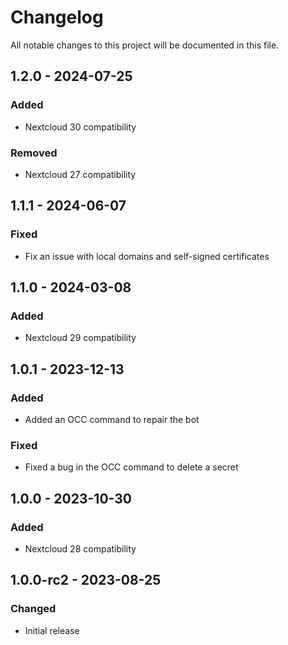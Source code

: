 # Changelog
All notable changes to this project will be documented in this file.

## 1.2.0 - 2024-07-25
### Added
- Nextcloud 30 compatibility

### Removed
- Nextcloud 27 compatibility

## 1.1.1 - 2024-06-07
### Fixed
- Fix an issue with local domains and self-signed certificates

## 1.1.0 - 2024-03-08
### Added
- Nextcloud 29 compatibility

## 1.0.1 - 2023-12-13
### Added
- Added an OCC command to repair the bot

### Fixed
- Fixed a bug in the OCC command to delete a secret

## 1.0.0 - 2023-10-30
### Added
- Nextcloud 28 compatibility

## 1.0.0-rc2 - 2023-08-25
### Changed
- Initial release
